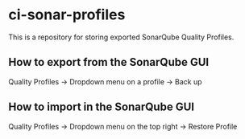 # ci-sonar-profiles

This is a repository for storing exported SonarQube Quality Profiles.

## How to export from the SonarQube GUI

Quality Profiles -> Dropdown menu on a profile -> Back up

## How to import in the SonarQube GUI

Quality Profiles -> Dropdown menu on the top right -> Restore Profile
